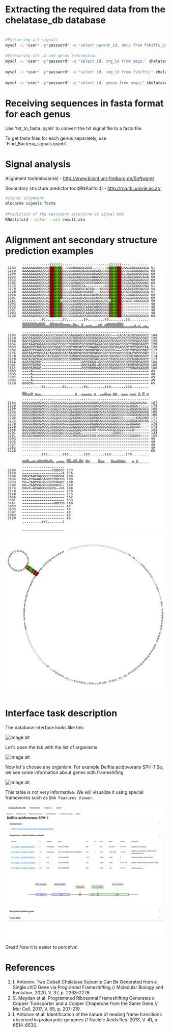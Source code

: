 # Extracting the required data from the chelatase_db database
```bash

#Extracting all signals
mysql -u *user* -p*password* -e "select parent_id, data from fshifts_param;" chelatase_db > signals.txt

#Extracting all id and genus information
mysql -u *user* -p*password* -e "select id, org_id from seqs;" chelatase_db > seq_id.txt

mysql -u *user* -p*password* -e "select id, seq_id from fshifts;" chelatase_db > fshifts_id.txt

mysql -u *user* -p*password* -e "select id, genus from orgs;" chelatase_db > org_id_genus.txt

```

# Receiving sequences in fasta format for each genus
Use 'txt_to_fasta.ipynb' to convert the txt signal file to a fasta file.

To get fasta files for each genus separately, use 'Find_Bacteria_signals.ipynb'.

# Signal analysis
Alignment tool(mlocarna) - http://www.bioinf.uni-freiburg.de/Software/

Secondary structure predictor tool(RNAalifold) - http://rna.tbi.univie.ac.at/
```bash
#Signal alignment
mlocarna signals.fasta 

#Prediction of the secondary structure of signal RNA
RNAalifold --color --aln result.aln 

```
# Alignment ant secondary structure prediction examples
![Image alt](https://github.com/Alexoflife/chelatase_db_analysis/blob/main/Pseudomonas_cons_seq.png)
![Image alt](https://github.com/Alexoflife/chelatase_db_analysis/blob/main/Pseudomonas_SecStr.png)

# Interface task description

The database interface looks like this

![Image alt](https://github.com/a-milenkin/IB_Project_Frame_Shifting/blob/main/images/interface_home.PNG)

Let's open the tab with the list of organisms

![Image alt](https://github.com/a-milenkin/IB_Project_Frame_Shifting/blob/main/images/interface_main.PNG)

Now let's choose any organism. For example Delftia acidovorans SPH-1
So, we see some information about genes with frameshifing

![Image alt](https://github.com/a-milenkin/IB_Project_Frame_Shifting/blob/main/images/interface_1.PNG)

This table is not very informative. We will visualize it using special frameworks such as `DNA Features Viewer`.

![Image alt](https://github.com/a-milenkin/IB_Project_Frame_Shifting/blob/main/images/interface_results.PNG)

Great! Now it is easier to perceive!
 
  
# References
1. I. Antonov. Two Cobalt Chelatase Subunits Can Be Generated from a Single
chlD Gene via Programed Frameshifting // Molecular Biology and Evolution, 2020, V. 37, p. 2268-2278.
2. S. Meydan et al. Programmed Ribosomal Frameshifting Generates a Copper Transporter and a Copper Chaperone from the Same Gene // Mol Cell. 2017, V. 65, p. 207-219.
3. I. Antonov et al. Identification of the nature of reading frame transitions observed in prokaryotic genomes // Nucleic Acids Res. 2013, V. 41, p. 6514–6530.








